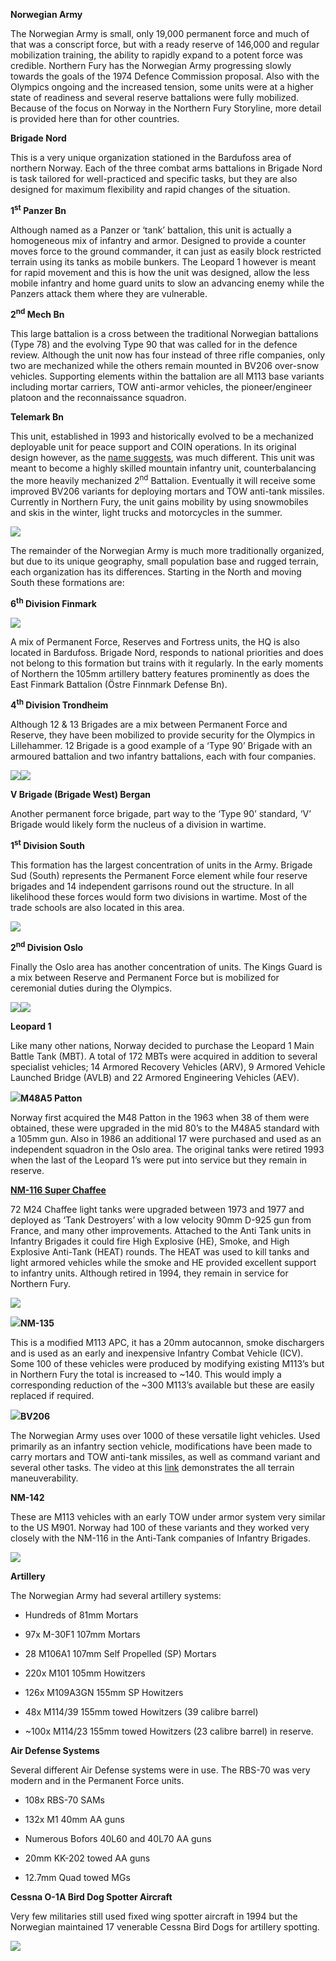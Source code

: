 **Norwegian Army**

The Norwegian Army is small, only 19,000 permanent force and much of
that was a conscript force, but with a ready reserve of 146,000 and
regular mobilization training, the ability to rapidly expand to a potent
force was credible. Northern Fury has the Norwegian Army progressing
slowly towards the goals of the 1974 Defence Commission proposal. Also
with the Olympics ongoing and the increased tension, some units were at
a higher state of readiness and several reserve battalions were fully
mobilized. Because of the focus on Norway in the Northern Fury
Storyline, more detail is provided here than for other countries.

**Brigade Nord**

This is a very unique organization stationed in the Bardufoss area of
northern Norway. Each of the three combat arms battalions in Brigade
Nord is task tailored for well-practiced and specific tasks, but they
are also designed for maximum flexibility and rapid changes of the
situation.

**1<sup>st</sup> Panzer Bn**

Although named as a Panzer or ‘tank’ battalion, this unit is actually a
homogeneous mix of infantry and armor. Designed to provide a counter
moves force to the ground commander, it can just as easily block
restricted terrain using its tanks as mobile bunkers. The Leopard 1
however is meant for rapid movement and this is how the unit was
designed, allow the less mobile infantry and home guard units to slow an
advancing enemy while the Panzers attack them where they are vulnerable.

**2<sup>nd</sup> Mech Bn**

This large battalion is a cross between the traditional Norwegian
battalions (Type 78) and the evolving Type 90 that was called for in the
defence review. Although the unit now has four instead of three rifle
companies, only two are mechanized while the others remain mounted in
BV206 over-snow vehicles. Supporting elements within the battalion are
all M113 base variants including mortar carriers, TOW anti-armor
vehicles, the pioneer/engineer platoon and the reconnaissance squadron.

**Telemark Bn**

This unit, established in 1993 and historically evolved to be a
mechanized deployable unit for peace support and COIN operations. In its
original design however, as the [name
suggests](https://en.wikipedia.org/wiki/Telemark_skiing), was much
different. This unit was meant to become a highly skilled mountain
infantry unit, counterbalancing the more heavily mechanized
2<sup>nd</sup> Battalion. Eventually it will receive some improved BV206
variants for deploying mortars and TOW anti-tank missiles. Currently in
Northern Fury, the unit gains mobility by using snowmobiles and skis in
the winter, light trucks and motorcycles in the summer.

![](/assets/images/nato/no/army/image1.png)

The remainder of the Norwegian Army is much more traditionally
organized, but due to its unique geography, small population base and
rugged terrain, each organization has its differences. Starting in the
North and moving South these formations are:

**6<sup>th</sup> Division Finmark**

![](/assets/images/nato/no/army/image2.png)

A mix of Permanent Force, Reserves and Fortress units, the HQ is also
located in Bardufoss. Brigade Nord, responds to national priorities and
does not belong to this formation but trains with it regularly. In the
early moments of Northern the 105mm artillery battery features
prominently as does the East Finmark Battalion (Östre Finnmark Defense
Bn).

**4<sup>th</sup> Division Trondheim**

Although 12 & 13 Brigades are a mix between Permanent Force and Reserve,
they have been mobilized to provide security for the Olympics in
Lillehammer. 12 Brigade is a good example of a ‘Type 90’ Brigade with an
armoured battalion and two infantry battalions, each with four
companies.

![](/assets/images/nato/no/army/image3.png)![](/assets/images/nato/no/army/image4.png)

**V Brigade (Brigade West) Bergan**

Another permanent force brigade, part way to the ‘Type 90’ standard, ‘V’
Brigade would likely form the nucleus of a division in wartime.

**1<sup>st</sup> Division South**

This formation has the largest concentration of units in the Army.
Brigade Sud (South) represents the Permanent Force element while four
reserve brigades and 14 independent garrisons round out the structure.
In all likelihood these forces would form two divisions in wartime. Most
of the trade schools are also located in this area.

![](/assets/images/nato/no/army/image5.png)

**2<sup>nd</sup> Division Oslo**

Finally the Oslo area has another concentration of units. The Kings
Guard is a mix between Reserve and Permanent Force but is mobilized for
ceremonial duties during the
Olympics.

![](/assets/images/nato/no/army/image6.jpeg)![](/assets/images/nato/no/army/image7.png)

**Leopard 1**

Like many other nations, Norway decided to purchase the Leopard 1 Main
Battle Tank (MBT). A total of 172 MBTs were acquired in addition to
several specialist vehicles; 14 Armored Recovery Vehicles (ARV), 9
Armored Vehicle Launched Bridge (AVLB) and 22 Armored Engineering
Vehicles (AEV).

![](/assets/images/nato/no/army/image8.png)**M48A5 Patton**

Norway first acquired the M48 Patton in the 1963 when 38 of them were
obtained, these were upgraded in the mid 80’s to the M48A5 standard with
a 105mm gun. Also in 1986 an additional 17 were purchased and used as an
independent squadron in the Oslo area. The original tanks were retired
1993 when the last of the Leopard 1’s were put into service but they
remain in reserve.

[**NM-116 Super
Chaffee**](http://sturgeonshouse.ipbhost.com/topic/1021-nm-116-norwegian-super-chaffee/)

72 M24 Chaffee light tanks were upgraded between 1973 and 1977 and
deployed as ‘Tank Destroyers’ with a low velocity 90mm D-925 gun from
France, and many other improvements. Attached to the Anti Tank units in
Infantry Brigades it could fire High Explosive (HE), Smoke, and High
Explosive Anti-Tank (HEAT) rounds. The HEAT was used to kill tanks and
light armored vehicles while the smoke and HE provided excellent support
to infantry units. Although retired in 1994, they remain in service for
Northern Fury.

![](/assets/images/nato/no/army/image9.png)

![](/assets/images/nato/no/army/image10.png)**NM-135**

This is a modified M113 APC, it has a 20mm autocannon, smoke dischargers
and is used as an early and inexpensive Infantry Combat Vehicle (ICV).
Some 100 of these vehicles were produced by modifying existing M113’s
but in Northern Fury the total is increased to \~140. This would imply a
corresponding reduction of the \~300 M113’s available but these are
easily replaced if required.

![](/assets/images/nato/no/army/image11.jpg)**BV206**

The Norwegian Army uses over 1000 of these versatile light vehicles.
Used primarily as an infantry section vehicle, modifications have been
made to carry mortars and TOW anti-tank missiles, as well as command
variant and several other tasks. The video at this
[link](https://www.youtube.com/watch?v=uqzXueZS9NI) demonstrates the all
terrain maneuverability.

**NM-142**

These are M113 vehicles with an early TOW under armor system very
similar to the US M901. Norway had 100 of these variants and they worked
very closely with the NM-116 in the Anti-Tank companies of Infantry
Brigades.

![](/assets/images/nato/no/army/image12.jpeg)

**Artillery**

The Norwegian Army had several artillery systems:

  - Hundreds of 81mm Mortars

  - 97x M-30F1 107mm Mortars

  - 28 M106A1 107mm Self Propelled (SP) Mortars

  - 220x M101 105mm Howitzers

  - 126x M109A3GN 155mm SP Howitzers

  - 48x M114/39 155mm towed Howitzers (39 calibre barrel)

  - \~100x M114/23 155mm towed Howitzers (23 calibre barrel) in reserve.

**Air Defense Systems**

Several different Air Defense systems were in use. The RBS-70 was very
modern and in the Permanent Force units.

  - 108x RBS-70 SAMs

  - 132x M1 40mm AA guns

  - Numerous Bofors 40L60 and 40L70 AA guns

  - 20mm KK-202 towed AA guns

  - 12.7mm Quad towed MGs

**Cessna O-1A Bird Dog Spotter Aircraft**

Very few militaries still used fixed wing spotter aircraft in 1994 but
the Norwegian maintained 17 venerable Cessna Bird Dogs for artillery
spotting.

![](/assets/images/nato/no/army/image13.jpg)
